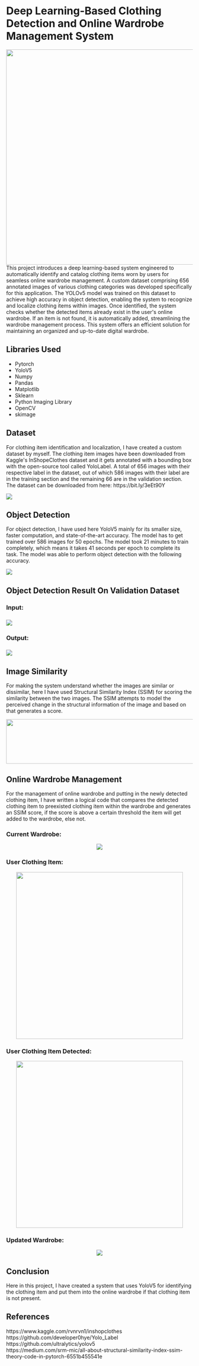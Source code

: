 # Deep Learning-Based Clothing Detection and Online Wardrobe Management System
<p> 
<img src="https://zerrin.com/wp-content/uploads/2021/10/online-wardrobe-closet-organizing-app-zerrin.png" width="1000" height="580">  
This project introduces a deep learning-based system engineered to automatically identify and catalog clothing items worn by users for seamless online wardrobe management. A custom dataset comprising 656 annotated images of various clothing categories was developed specifically for this application. The YOLOv5 model was trained on this dataset to achieve high accuracy in object detection, enabling the system to recognize and localize clothing items within images. Once identified, the system checks whether the detected items already exist in the user's online wardrobe. If an item is not found, it is automatically added, streamlining the wardrobe management process. This system offers an efficient solution for maintaining an organized and up-to-date digital wardrobe.</p>
<h2>Libraries Used</h2>
<ul>
  <li>Pytorch</li>
  <li>YoloV5</li>
  <li>Numpy</li>
  <li>Pandas </li>
  <li>Matplotlib</li>
  <li>Sklearn</li>
  <li>Python Imaging Library</li>
  <li>OpenCV</li>
  <li>skimage</li>
</ul>
<h2>Dataset</h2>
<p>For clothing item identification and localization, I have created a custom dataset by myself. The clothing item images have been downloaded from Kaggle's InShopeClothes dataset and it gets annotated with a bounding box with the open-source tool called YoloLabel. A total of 656 images with their respective label in the dataset, out of which 586 images with their label are in the training section and the remaining 66 are in the validation section. The dataset can be downloaded from here: https://bit.ly/3eEt90Y </p>
<img src="https://github.com/NavinBondade/Navin_Bondade_ML_Assignment_July2021/blob/main/Images/Clothing%20Dataset.png" >

<h2>Object Detection</h2>
<p>For object detection, I have used here YoloV5 mainly for its smaller size, faster computation, and state-of-the-art accuracy. The model has to get trained over 586 images for 50 epochs. The model took 21 minutes to train completely, which means it takes  41 seconds per epoch to complete its task. The model was able to perform object detection with the following accuracy.</p>
<img src="https://github.com/NavinBondade/Navin_Bondade_ML_Assignment_July2021/blob/main/Images/result.png" >

<h2>Object Detection Result On Validation Dataset</h2>
<h3>Input:<h3>
<img src="https://github.com/NavinBondade/Navin_Bondade_ML_Assignment_July2021/blob/main/Images/Clothing%20%20Validation%20Dataset.png" >
<h3>Output:<h3>
<img src="https://github.com/NavinBondade/Navin_Bondade_ML_Assignment_July2021/blob/main/Images/Clothing%20Validation%20Dataset%20Result.png">
  
<h2>Image Similarity</h2>
<p>For making the system understand whether the images are similar or dissimilar, here I have used Structural Similarity Index (SSIM) for scoring the similarity between the two images. The SSIM attempts to model the perceived change in the structural information of the image and based on that generates a score. </p>  
<p align="center">  
<img src="https://github.com/NavinBondade/Navin_Bondade_ML_Assignment_July2021/blob/main/Images/SSIM.png" width="650" height="120">
<p>  
 
<h2>Online Wardrobe Management</h2>
<p>For the management of online wardrobe and putting in the newly detected clothing item, I have written a logical code that compares the detected clothing item to preexisted clothing item within the wardrobe and generates an SSIM score, if the score is above a certain threshold the item will get added to the wardrobe, else not. </p>
<h3>Current Wardrobe:</h3>  
<p align="center">  
<img src="https://github.com/NavinBondade/Navin_Bondade_ML_Assignment_July2021/blob/main/Images/Current%20Wardrobe.png">
<p>  
<h3>User Clothing Item:</h3>  
<p align="center">  
<img src="https://github.com/NavinBondade/Navin_Bondade_ML_Assignment_July2021/blob/main/Images/Users%20Clothing.png" width="450" height="450">
<p>
<h3>User Clothing Item Detected:</h3>  
<p align="center">  
<img src="https://github.com/NavinBondade/Navin_Bondade_ML_Assignment_July2021/blob/main/Images/Users%20Clothing%20Detected.png" width="450" height="450">
<p>     
<h3>Updated Wardrobe:</h3>  
<p align="center">  
<img src="https://github.com/NavinBondade/Navin_Bondade_ML_Assignment_July2021/blob/main/Images/Current%20Wardrobe1.png">
<p>   
  
<h2>Conclusion</h2>  
<p>Here in this project, I have created a system that uses YoloV5 for identifying the clothing item and put them into the online wardrobe if that clothing item is not present.</p>  
<h2>References</h2>  
https://www.kaggle.com/rvnrvn1/inshopclothes <br>
https://github.com/developer0hye/Yolo_Label <br>
https://github.com/ultralytics/yolov5 <br>
https://medium.com/srm-mic/all-about-structural-similarity-index-ssim-theory-code-in-pytorch-6551b455541e <br>
  
  
